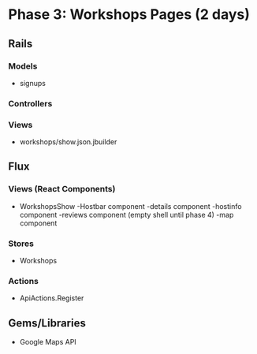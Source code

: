 # Phase 3: Workshops Pages (2 days)

## Rails
### Models
* signups

### Controllers


### Views
* workshops/show.json.jbuilder


## Flux
### Views (React Components)
* WorkshopsShow
  -Hostbar component
  -details component
  -hostinfo component
  -reviews component (empty shell until phase 4)
  -map component


### Stores
* Workshops

### Actions
* ApiActions.Register


## Gems/Libraries
* Google Maps API
